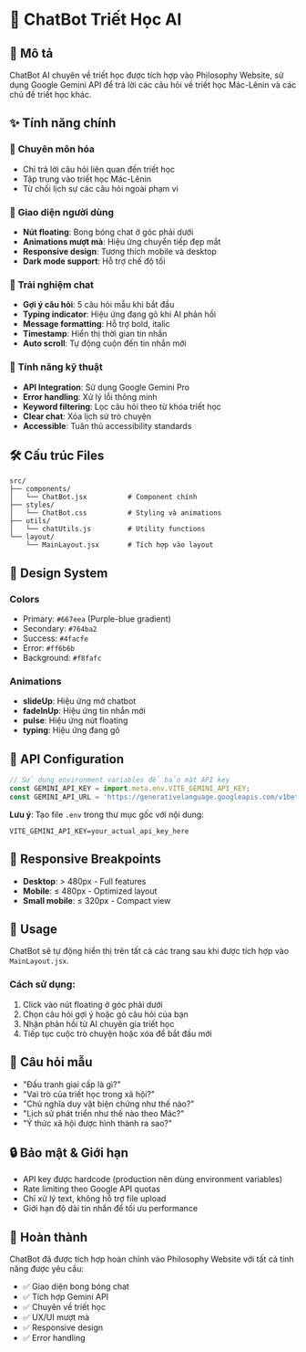 # 🤖 ChatBot Triết Học AI

## 📝 Mô tả
ChatBot AI chuyên về triết học được tích hợp vào Philosophy Website, sử dụng Google Gemini API để trả lời các câu hỏi về triết học Mác-Lênin và các chủ đề triết học khác.

## ✨ Tính năng chính

### 🎯 **Chuyên môn hóa**
- Chỉ trả lời câu hỏi liên quan đến triết học
- Tập trung vào triết học Mác-Lênin
- Từ chối lịch sự các câu hỏi ngoài phạm vi

### 🎨 **Giao diện người dùng**
- **Nút floating**: Bong bóng chat ở góc phải dưới
- **Animations mượt mà**: Hiệu ứng chuyển tiếp đẹp mắt
- **Responsive design**: Tương thích mobile và desktop
- **Dark mode support**: Hỗ trợ chế độ tối

### 💬 **Trải nghiệm chat**
- **Gợi ý câu hỏi**: 5 câu hỏi mẫu khi bắt đầu
- **Typing indicator**: Hiệu ứng đang gõ khi AI phản hồi
- **Message formatting**: Hỗ trợ bold, italic
- **Timestamp**: Hiển thị thời gian tin nhắn
- **Auto scroll**: Tự động cuộn đến tin nhắn mới

### 🔧 **Tính năng kỹ thuật**
- **API Integration**: Sử dụng Google Gemini Pro
- **Error handling**: Xử lý lỗi thông minh
- **Keyword filtering**: Lọc câu hỏi theo từ khóa triết học
- **Clear chat**: Xóa lịch sử trò chuyện
- **Accessible**: Tuân thủ accessibility standards

## 🛠️ **Cấu trúc Files**

```
src/
├── components/
│   └── ChatBot.jsx          # Component chính
├── styles/
│   └── ChatBot.css          # Styling và animations
├── utils/
│   └── chatUtils.js         # Utility functions
└── layout/
    └── MainLayout.jsx       # Tích hợp vào layout
```

## 🎨 **Design System**

### **Colors**
- Primary: `#667eea` (Purple-blue gradient)
- Secondary: `#764ba2` 
- Success: `#4facfe`
- Error: `#ff6b6b`
- Background: `#f8fafc`

### **Animations**
- **slideUp**: Hiệu ứng mở chatbot
- **fadeInUp**: Hiệu ứng tin nhắn mới
- **pulse**: Hiệu ứng nút floating
- **typing**: Hiệu ứng đang gõ

## 🔑 **API Configuration**

```javascript
// Sử dụng environment variables để bảo mật API key
const GEMINI_API_KEY = import.meta.env.VITE_GEMINI_API_KEY;
const GEMINI_API_URL = 'https://generativelanguage.googleapis.com/v1beta/models/gemini-pro:generateContent';
```

**Lưu ý**: Tạo file `.env` trong thư mục gốc với nội dung:
```
VITE_GEMINI_API_KEY=your_actual_api_key_here
```

## 📱 **Responsive Breakpoints**

- **Desktop**: > 480px - Full features
- **Mobile**: ≤ 480px - Optimized layout
- **Small mobile**: ≤ 320px - Compact view

## 🚀 **Usage**

ChatBot sẽ tự động hiển thị trên tất cả các trang sau khi được tích hợp vào `MainLayout.jsx`.

### **Cách sử dụng:**
1. Click vào nút floating ở góc phải dưới
2. Chọn câu hỏi gợi ý hoặc gõ câu hỏi của bạn
3. Nhận phản hồi từ AI chuyên gia triết học
4. Tiếp tục cuộc trò chuyện hoặc xóa để bắt đầu mới

## 🎯 **Câu hỏi mẫu**
- "Đấu tranh giai cấp là gì?"
- "Vai trò của triết học trong xã hội?"
- "Chủ nghĩa duy vật biện chứng như thế nào?"
- "Lịch sử phát triển như thế nào theo Mác?"
- "Ý thức xã hội được hình thành ra sao?"

## 🔒 **Bảo mật & Giới hạn**

- API key được hardcode (production nên dùng environment variables)
- Rate limiting theo Google API quotas
- Chỉ xử lý text, không hỗ trợ file upload
- Giới hạn độ dài tin nhắn để tối ưu performance

## 🎉 **Hoàn thành**

ChatBot đã được tích hợp hoàn chỉnh vào Philosophy Website với tất cả tính năng được yêu cầu:
- ✅ Giao diện bong bóng chat
- ✅ Tích hợp Gemini API  
- ✅ Chuyên về triết học
- ✅ UX/UI mượt mà
- ✅ Responsive design
- ✅ Error handling